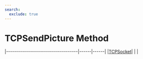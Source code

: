 ```yaml
---
search:
  exclude: true
---
```


<h1 class="heading"><span class="name">TCPSendPicture Method</span></h1>

|------------------------------------|------|------|
|[TCPSocket](../objects/tcpsocket.md)|&nbsp;|&nbsp;|

